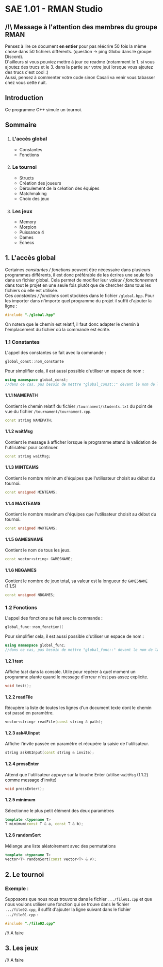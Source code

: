 # SAE 1.01 - RMAN Studio

## /!\ Message à l'attention des membres du groupe RMAN
Pensez à lire ce document **en entier** pour pas réécrire 50 fois la même chose dans 50 fichiers différents. (question -> ping Globo dans le groupe Discord).  
D'ailleurs si vous pouviez mettre à jour ce readme (notamment le 1. si vous ajoutez des trucs et le 3. dans la partie sur votre jeu) lorsque vous ajoutez des trucs c'est cool :)  
Aussi, pensez à commenter votre code sinon Casali va venir vous tabasser chez vous cette nuit.


## Introduction
Ce programme C++ simule un tournoi.


## Sommaire
1. ### L'accès global
	- Constantes
	- Fonctions
2. ### Le tournoi
	- Structs
	- Création des joueurs
	- Déroulement de la création des équipes
	- Matchmaking
	- Choix des jeux
3. ### Les jeux
	- Memory
	- Morpion
	- Puissance 4
	- Dames
	- Echecs


## 1. L'accès global

Certaines *constantes / fonctions* peuvent être nécessaire dans plusieurs programmes différents, il est donc préférable de les écrires une seule fois dans un fichier global. Cela permet de modifier leur *valeur / fonctionnement* dans tout le projet en une seule fois plutôt que de chercher dans tous les fichiers où elle est utilisée.  
Ces *constantes / fonctions* sont stockées dans le fichier `/global.hpp`. Pour les importer dans n'importe quel programme du projet il suffit d'ajouter la ligne :
```cpp
#include "./global.hpp"
```
On notera que le chemin est relatif, il faut donc adapter le chemin à l'emplacement du fichier où la commande est écrite.

### 1.1 Constantes
L'appel des constantes se fait avec la commande :
```cpp
global_const::nom_constante
```
Pour simplifier cela, il est aussi possible d'utiliser un espace de nom :
```cpp
using namespace global_const;
//dans ce cas, pas besoin de mettre "global_const::" devant le nom de la variable
```

#### 1.1.1 NAMEPATH
Contient le chemin relatif du fichier `/tournament/students.txt` du point de vue du fichier `/tournament/tournament.cpp`.
```cpp
const string NAMEPATH;
```
#### 1.1.2 waitMsg
Contient le message à afficher lorsque le programme attend la validation de l'utilisateur pour continuer.
```cpp
const string waitMsg;
```
#### 1.1.3 MINTEAMS
Contient le nombre minimum d'équipes que l'utilisateur choisit au début du tournoi.
```cpp
const unsigned MINTEAMS;
```
#### 1.1.4 MAXTEAMS
Contient le nombre maximum d'équipes que l'utilisateur choisit au début du tournoi.
```cpp
const unsigned MAXTEAMS;
```
#### 1.1.5 GAMESNAME
Contient le nom de tous les jeux.
```cpp
const vector<string> GAMESNAME;
```
#### 1.1.6 NBGAMES
Contient le nombre de jeux total, sa valeur est la longueur de `GAMESNAME` (1.1.5)
```cpp
const unsigned NBGAMES;
```

### 1.2 Fonctions
L'appel des fonctions se fait avec la commande :
```cpp
global_func::nom_fonction()
```
Pour simplifier cela, il est aussi possible d'utiliser un espace de nom :
```cpp
using namespace global_func;
//dans ce cas, pas besoin de mettre "global_func::" devant le nom de la fonction
```

#### 1.2.1 test
Affiche *test* dans la console. Utile pour repérer à quel moment un programme plante quand le message d'erreur n'est pas assez explicite.
```cpp
void test();
```
#### 1.2.2 readFile
Récupère la liste de toutes les lignes d'un document texte dont le chemin est passé en paramètre.
```cpp
vector<string> readFile(const string & path);
```
#### 1.2.3 ask4UInput
Affiche l'invite passée en paramètre et récupère la saisie de l'utilisateur.
```cpp
string ask4UInput(const string & invite);
```
#### 1.2.4 pressEnter
Attend que l'utilisateur appuye sur la touche Enter (utilise `waitMsg` (1.1.2) comme message d'invite)
```cpp
void pressEnter();
```
#### 1.2.5 minimum
Sélectionne le plus petit élément des deux paramètres
```cpp
template <typename T>
T minimum(const T & a, const T & b);
```
#### 1.2.6 randomSort
Mélange une liste aléatoirement avec des permutations
```cpp
template <typename T>
vector<T> randomSort(const vector<T> & v);
```


## 2. Le tournoi

### Exemple :
Supposons que nous nous trouvons dans le fichier `.../file01.cpp` et que nous voulons utiliser une fonction qui se trouve dans le fichier `.../file02.cpp`, il suffit d'ajouter la ligne suivant dans le fichier `.../file01.cpp` :
```cpp
#include "./file02.cpp"
```

/!\ A faire


## 3. Les jeux
/!\ A faire

